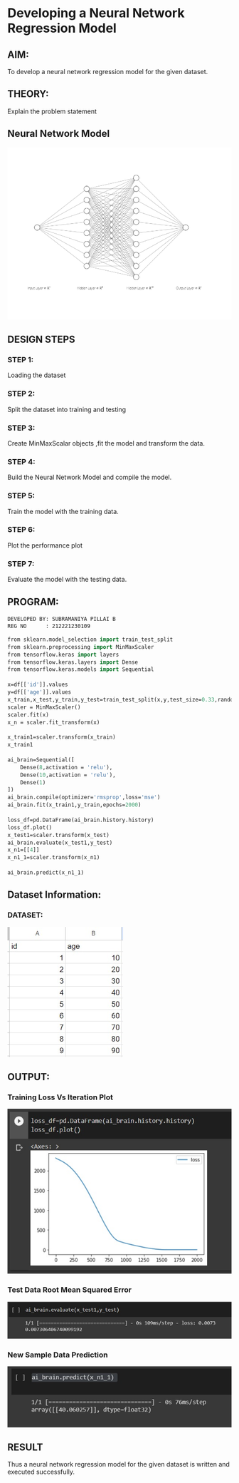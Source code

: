# Developing a Neural Network Regression Model

## AIM:

To develop a neural network regression model for the given dataset.

## THEORY:

Explain the problem statement

## Neural Network Model
![git](./05.png)

## DESIGN STEPS

### STEP 1:

Loading the dataset

### STEP 2:

Split the dataset into training and testing

### STEP 3:

Create MinMaxScalar objects ,fit the model and transform the data.

### STEP 4:

Build the Neural Network Model and compile the model.

### STEP 5:

Train the model with the training data.

### STEP 6:

Plot the performance plot

### STEP 7:

Evaluate the model with the testing data.

## PROGRAM:
```
DEVELOPED BY: SUBRAMANIYA PILLAI B
REG NO      : 212221230109
```
```p
from sklearn.model_selection import train_test_split
from sklearn.preprocessing import MinMaxScaler
from tensorflow.keras import layers
from tensorflow.keras.layers import Dense
from tensorflow.keras.models import Sequential

x=df[['id']].values
y=df[['age']].values
x_train,x_test,y_train,y_test=train_test_split(x,y,test_size=0.33,random_state=33)
scaler = MinMaxScaler()
scaler.fit(x)
x_n = scaler.fit_transform(x)

x_train1=scaler.transform(x_train)
x_train1

ai_brain=Sequential([
    Dense(8,activation = 'relu'),
    Dense(10,activation = 'relu'),
    Dense(1)
])
ai_brain.compile(optimizer='rmsprop',loss='mse')
ai_brain.fit(x_train1,y_train,epochs=2000)

loss_df=pd.DataFrame(ai_brain.history.history)
loss_df.plot()
x_test1=scaler.transform(x_test)
ai_brain.evaluate(x_test1,y_test)
x_n1=[[4]]
x_n1_1=scaler.transform(x_n1)

ai_brain.predict(x_n1_1)
```

## Dataset Information:
### DATASET:
![git](01.jpeg)

## OUTPUT:

### Training Loss Vs Iteration Plot

![git](02.jpeg)

### Test Data Root Mean Squared Error
![git](./04.jpeg)

### New Sample Data Prediction
![git](03.jpeg)

## RESULT
Thus a neural network regression model for the given dataset is written and executed successfully.


